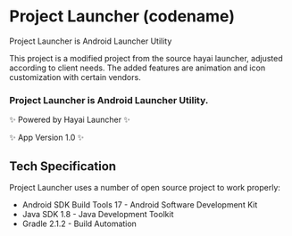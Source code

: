 # Project Launcher (codename)

Project Launcher is Android Launcher Utility

This project is a modified project from the source hayai launcher, adjusted according to client needs.
The added features are animation and icon customization with certain vendors.

### Project Launcher is Android Launcher Utility.

✨ Powered by Hayai Launcher ✨

✨ App Version 1.0 ✨

## Tech Specification
Project Launcher uses a number of open source project to work properly:
- Android SDK Build Tools 17 - Android Software Development Kit
- Java SDK 1.8 - Java Development Toolkit
- Gradle 2.1.2 - Build Automation
